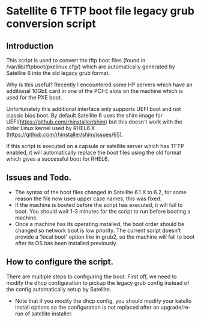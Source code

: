 # Satellite 6 TFTP boot file legacy grub conversion script

## Introduction 

This script is used to convert the tftp boot files (found in /var/lib/tftpboot/pxelinux.cfg/) which are automatically generated by Satellite 6 into the old legacy grub format. 

Why is this useful? Recently I encountered some HP servers which have an additional 10GbE card in one of the PCI-E slots on the machine which is used for the PXE boot. 

Unfortunately this additional interface only supports UEFI boot and not classic bios boot. By default Satellite 6 uses the shim image for UEFI(https://github.com/rhinstaller/shim) but this doesn't work with the older Linux kernel used by RHEL6.X (https://github.com/rhinstaller/shim/issues/65). 

If this script is executed on a capsule or satellite server which has TFTP enabled, it will automatically replace the boot files using the old format which gives a successful boot for RHEL6. 

## Issues and Todo. 

- The syntax of the boot files changed in Satellite 6.1.X to 6.2, for some reason the file now uses upper case names, this was fixed. 
- If the machine is booted before the script has executed, it will fail to boot. You should wait 1-3 minutes for the script to run before booting a machine. 
- Once a machine has its operating installed, the boot order should be changed so network boot is low priority. The current script doesn't provide a 'local boot' option like in grub2, so the machine will fail to boot after its OS has been installed previously. 

## How to configure the script. 

There are multiple steps to configuring the boot. First off, we need to modify the dhcp configuration to pickup the legacy grub config instead of the config automatically setup by Satellite. 

* Note that if you modify the dhcp config, you should modify your katello install options so the configuration is not replaced after an upgrade/re-run of satellite installer. 

###